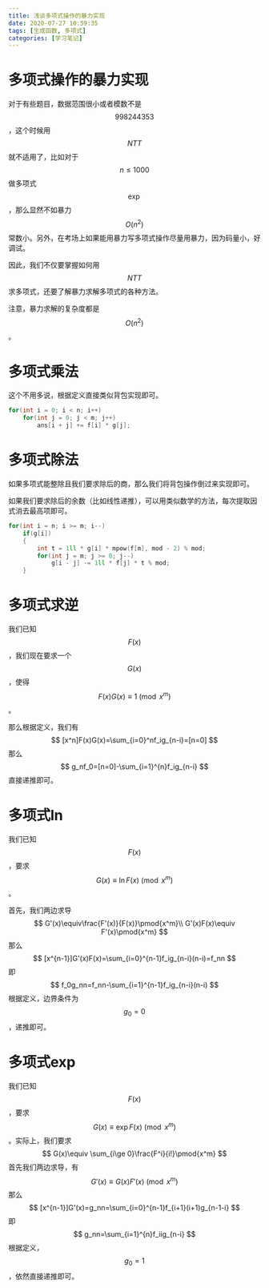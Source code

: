 ```yaml
---
title: 浅谈多项式操作的暴力实现
date: 2020-07-27 10:59:35
tags: [生成函数, 多项式]
categories: [学习笔记]
---
```


# 多项式操作的暴力实现

对于有些题目，数据范围很小或者模数不是$$998244353$$，这个时候用$$NTT$$就不适用了，比如对于$$n\le 1000$$做多项式$$\exp$$，那么显然不如暴力$$O(n^2)$$常数小。另外，在考场上如果能用暴力写多项式操作尽量用暴力，因为码量小，好调试。

因此，我们不仅要掌握如何用$$NTT$$求多项式，还要了解暴力求解多项式的各种方法。

注意，暴力求解的复杂度都是$$O(n^2)$$。

<!--more-->

# 多项式乘法

这个不用多说，根据定义直接类似背包实现即可。

```c++
for(int i = 0; i < n; i++)
    for(int j = 0; j < m; j++)
        ans[i + j] += f[i] * g[j];
```



# 多项式除法

如果多项式能整除且我们要求除后的商，那么我们将背包操作倒过来实现即可。

如果我们要求除后的余数（比如线性递推），可以用类似数学的方法，每次提取因式消去最高项即可。

```c++
for(int i = n; i >= m; i--)
    if(g[i])
    {
        int t = 1ll * g[i] * mpow(f[m], mod - 2) % mod; 
        for(int j = m; j >= 0; j--)
            g[i - j] -= 1ll * f[j] * t % mod;
    }
```

# 多项式求逆

我们已知$$F(x)$$，我们现在要求一个$$G(x)$$，使得$$F(x)G(x)\equiv1\pmod{x^m}$$。

那么根据定义，我们有
$$
[x^n]F(x)G(x)=\sum_{i=0}^nf_ig_{n-i}=[n=0]
$$
那么
$$
g_nf_0=[n=0]-\sum_{i=1}^{n}f_ig_{n-i}
$$
直接递推即可。

# 多项式ln

我们已知$$F(x)$$，要求$$G(x)\equiv\ln F(x)\pmod{x^m}$$。

首先，我们两边求导
$$
G'(x)\equiv\frac{F'(x)}{F(x)}\pmod{x^m}\\
G'(x)F(x)\equiv F'(x)\pmod{x^m}
$$
那么
$$
[x^{n-1}]G'(x)F(x)=\sum_{i=0}^{n-1}f_ig_{n-i}(n-i)=f_nn
$$
即
$$
f_0g_nn=f_nn-\sum_{i=1}^{n-1}f_ig_{n-i}(n-i)
$$
根据定义，边界条件为$$g_0=0$$，递推即可。

# 多项式exp

我们已知$$F(x)$$，要求$$G(x)\equiv \exp F(x) \pmod{x^m}$$。实际上，我们要求
$$
G(x)\equiv \sum_{i\ge 0}\frac{F^i}{i!}\pmod{x^m}
$$
首先我们两边求导，有
$$
G'(x)\equiv G(x)F'(x)\pmod{x^m}
$$
那么
$$
[x^{n-1}]G'(x)=g_nn=\sum_{i=0}^{n-1}f_{i+1}(i+1)g_{n-1-i}
$$
即
$$
g_nn=\sum_{i=1}^{n}f_iig_{n-i}
$$
根据定义，$$g_0=1$$，依然直接递推即可。